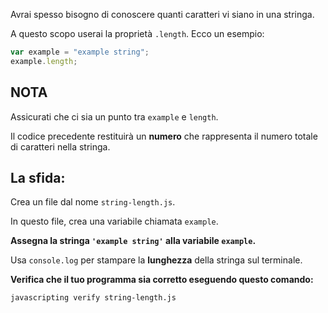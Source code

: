 Avrai spesso bisogno di conoscere quanti caratteri vi siano in una stringa.

A questo scopo userai la proprietà `.length`. Ecco un esempio:

```js
var example = "example string";
example.length;
```

## NOTA

Assicurati che ci sia un punto tra `example` e `length`.

Il codice precedente restituirà un **numero** che rappresenta il numero totale di caratteri nella stringa.

## La sfida:

Crea un file dal nome `string-length.js`.

In questo file, crea una variabile chiamata `example`.

**Assegna la stringa `'example string'` alla variabile `example`.**

Usa `console.log` per stampare la **lunghezza** della stringa sul terminale.

**Verifica che il tuo programma sia corretto eseguendo questo comando:**

`javascripting verify string-length.js`
